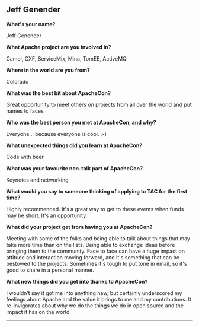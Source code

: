 ## Jeff Genender ##

**What's your name?**

Jeff Genender

**What Apache project are you involved in?**

Camel, CXF, ServiceMix, Mina, TomEE, ActiveMQ

**Where in the world are you from?**

Colorado


**What was the best bit about ApacheCon?**

Great opportunity to meet others on projects from all over the world and put names to faces

**Who was the best person you met at ApacheCon, and why?**

Everyone… because everyone is cool. ;-)

**What unexpected things did you learn at ApacheCon?**

Code with beer

**What was your favourite non-talk part of ApacheCon?**

Keynotes and networking

**What would you say to someone thinking of applying to TAC for the first time?**

Highly recommended. It's a great way to get to these events when funds may be short. 
It's an opportunity.

**What did your project get from having you at ApacheCon?**

Meeting with some of the folks and being able to talk about things that may take more time than on the lists.  Being able to exchange ideas before bringing them to the community.  Face to face can have a huge impact on attitude and interaction moving forward, and it's something that can be bestowed to the projects.  Sometimes it's tough to put tone in email, so it's good to share in a personal manner.

**What new things did you get into thanks to ApacheCon?**

I wouldn’t say it got me into anything new, but certainly underscored my feelings about Apache and the value it brings to me and my contributions.  It re-invigorates about why we do the things we do in open source and the impact it has on the world.

-------------------------------------------------------------------
